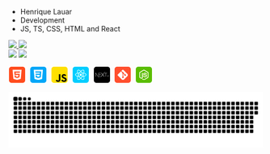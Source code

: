 - Henrique Lauar
- Development
- JS, TS, CSS, HTML and React

<div>
  <a href="https://github.com/henriquelauar">
  <img height="160em" src="https://github-readme-stats.vercel.app/api?username=henriquelauar&show_icons=true&theme=dracula&include_all_commits=true&count_private=true"/>
  <img height="160em" src="https://github-readme-stats.vercel.app/api/top-langs/?username=henriquelauar&layout=compact&langs_count=7&theme=dracula"/>
</div>

<div> 
  <a href="https://www.linkedin.com/in/henrique-lauar-64a308217/" target="_blank"><img src="https://img.shields.io/badge/-LinkedIn-%230077B5?style=for-the-badge&logo=linkedin&logoColor=white" target="_blank"></a> 
  <a href = "mailto:henriquelauar0@gmail.com?subject=Hello%20again"><img src="https://img.shields.io/badge/Gmail-D14836?style=for-the-badge&logo=gmail&logoColor=white" target="_blank"></a>

</div>

</div>
<p align="left">
   <img src="./icons/html.png">&nbsp;
  <img src="./icons/css.png">&nbsp;
  <img src="./icons/js.png">&nbsp;
  <img src="./icons/react.png">&nbsp;
  <img src="./icons/nextJS.png">&nbsp;
  <img src="./icons/git.png">&nbsp;
  <img src="./icons/nodejs.png">&nbsp;
</p>

![Snake animation](https://github.com/henriquelauar/henriquelauar/blob/output/github-contribution-grid-snake.svg)
 
